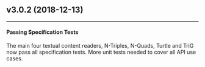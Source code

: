 ## v3.0.2 (2018-12-13)
------------------------

#### Passing Specification Tests

  The main four textual content readers, N-Triples, N-Quads, Turtle and TriG now pass all specification tests. More unit tests needed to cover all API use cases.